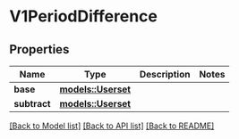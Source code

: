 # V1PeriodDifference

## Properties

Name | Type | Description | Notes
------------ | ------------- | ------------- | -------------
**base** | [**models::Userset**](Userset.md) |  | 
**subtract** | [**models::Userset**](Userset.md) |  | 

[[Back to Model list]](../README.md#documentation-for-models) [[Back to API list]](../README.md#documentation-for-api-endpoints) [[Back to README]](../README.md)


